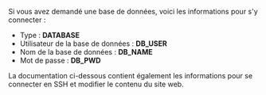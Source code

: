 Si vous avez demandé une base de données, voici les informations pour s'y connecter :

- Type : __DATABASE__
- Utilisateur de la base de données : __DB_USER__
- Nom de la base de données : __DB_NAME__
- Mot de passe : __DB_PWD__

La documentation ci-dessous contient également les informations pour se connecter en SSH et modifier le contenu du site web.
